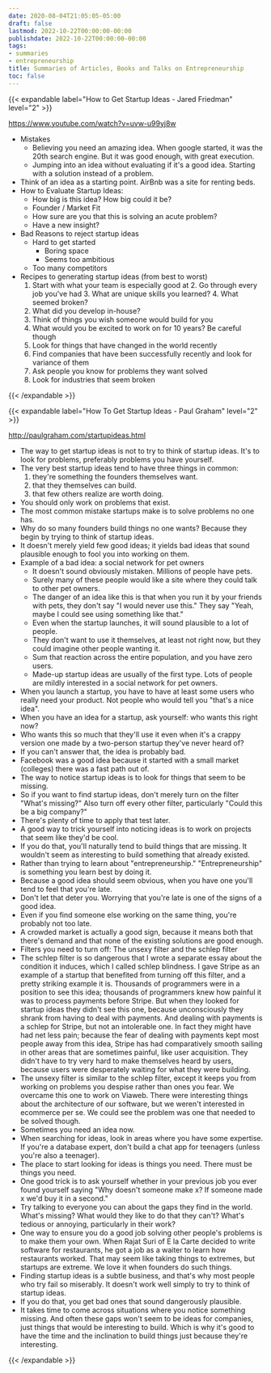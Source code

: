 ```yaml
---
date: 2020-08-04T21:05:05-05:00
draft: false
lastmod: 2022-10-22T00:00:00-00:00
publishdate: 2022-10-22T00:00:00-00:00
tags:
- summaries
- entrepreneurship
title: Summaries of Articles, Books and Talks on Entrepreneurship
toc: false
---
```


{{< expandable label="How to Get Startup Ideas - Jared Friedman" level="2" >}}

https://www.youtube.com/watch?v=uvw-u99yj8w

* Mistakes
  * Believing you need an amazing idea. When google started, it was the 20th search engine. But it was good enough, with great execution.
  * Jumping into an idea without evaluating if it's a good idea.
Starting with a solution instead of a problem.
* Think of an idea as a starting point. AirBnb was a site for renting beds.
* How to Evaluate Startup Ideas:
  * How big is this idea? How big could it be?
  * Founder / Market Fit
  * How sure are you that this is solving an acute problem?
  * Have a new insight?
* Bad Reasons to reject startup ideas
  * Hard to get started
	* Boring space
	* Seems too ambitious
  * Too many competitors
* Recipes to generating startup ideas (from best to worst)
  1. Start with what your team is especially good at
		2. Go through every job you've had
		3. What are unique skills you learned?
		4. What seemed broken?
    1. What did you develop in-house?
  5. Think of things you wish someone would build for you
  6. What would you be excited to work on for 10 years? Be careful though
  7. Look for things that have changed in the world recently
  8. Find companies that have been successfully recently and look for variance of them
  9. Ask people you know for problems they want solved
  10. Look for industries that seem broken

{{< /expandable >}}

{{< expandable label="How To Get Startup Ideas - Paul Graham" level="2" >}}

http://paulgraham.com/startupideas.html

* The way to get startup ideas is not to try to think of startup ideas. It's to look for problems, preferably problems you have yourself.
* The very best startup ideas tend to have three things in common:
	1. they're something the founders themselves want.
	2. that they themselves can build.
	3. that few others realize are worth doing.
* You should only work on problems that exist.
* The most common mistake startups make is to solve problems no one has.
* Why do so many founders build things no one wants? Because they begin by trying to think of startup ideas.
* It doesn't merely yield few good ideas; it yields bad ideas that sound plausible enough to fool you into working on them.
* Example of a bad idea: a social network for pet owners
  * It doesn't sound obviously mistaken. Millions of people have pets.
  * Surely many of these people would like a site where they could talk to other pet owners.
  * The danger of an idea like this is that when you run it by your friends with pets, they don't say "I would never use this." They say "Yeah, maybe I could see using something like that."
  * Even when the startup launches, it will sound plausible to a lot of people.
  * They don't want to use it themselves, at least not right now, but they could imagine other people wanting it.
  * Sum that reaction across the entire population, and you have zero users.
  * Made-up startup ideas are usually of the first type. Lots of people are mildly interested in a social network for pet owners.
* When you launch a startup, you have to have at least some users who really need your product. Not people who would tell you "that's a nice idea".
* When you have an idea for a startup, ask yourself: who wants this right now?
* Who wants this so much that they'll use it even when it's a crappy version one made by a two-person startup they've never heard of?
* If you can't answer that, the idea is probably bad.
* Facebook was a good idea because it started with a small market (colleges) there was a fast path out of.
* The way to notice startup ideas is to look for things that seem to be missing.
* So if you want to find startup ideas, don't merely turn on the filter "What's missing?" Also turn off every other filter, particularly "Could this be a big company?"
* There's plenty of time to apply that test later.
* A good way to trick yourself into noticing ideas is to work on projects that seem like they'd be cool.
* If you do that, you'll naturally tend to build things that are missing. It wouldn't seem as interesting to build something that already existed.
* Rather than trying to learn about "entrepreneurship." "Entrepreneurship" is something you learn best by doing it.
* Because a good idea should seem obvious, when you have one you'll tend to feel that you're late.
* Don't let that deter you. Worrying that you're late is one of the signs of a good idea.
* Even if you find someone else working on the same thing, you're probably not too late.
* A crowded market is actually a good sign, because it means both that there's demand and that none of the existing solutions are good enough.
* Filters you need to turn off: The unsexy filter and the schlep filter
* The schlep filter is so dangerous that I wrote a separate essay about the condition it induces, which I called schlep blindness. I gave Stripe as an example of a startup that benefited from turning off this filter, and a pretty striking example it is. Thousands of programmers were in a position to see this idea; thousands of programmers knew how painful it was to process payments before Stripe. But when they looked for startup ideas they didn't see this one, because unconsciously they shrank from having to deal with payments. And dealing with payments is a schlep for Stripe, but not an intolerable one. In fact they might have had net less pain; because the fear of dealing with payments kept most people away from this idea, Stripe has had comparatively smooth sailing in other areas that are sometimes painful, like user acquisition. They didn't have to try very hard to make themselves heard by users, because users were desperately waiting for what they were building.
* The unsexy filter is similar to the schlep filter, except it keeps you from working on problems you despise rather than ones you fear. We overcame this one to work on Viaweb. There were interesting things about the architecture of our software, but we weren't interested in ecommerce per se. We could see the problem was one that needed to be solved though.
* Sometimes you need an idea now.
* When searching for ideas, look in areas where you have some expertise. If you're a database expert, don't build a chat app for teenagers (unless you're also a teenager).
* The place to start looking for ideas is things you need. There must be things you need.
* One good trick is to ask yourself whether in your previous job you ever found yourself saying "Why doesn't someone make x? If someone made x we'd buy it in a second."
* Try talking to everyone you can about the gaps they find in the world. What's missing? What would they like to do that they can't? What's tedious or annoying, particularly in their work?
* One way to ensure you do a good job solving other people's problems is to make them your own. When Rajat Suri of E la Carte decided to write software for restaurants, he got a job as a waiter to learn how restaurants worked. That may seem like taking things to extremes, but startups are extreme. We love it when founders do such things.
* Finding startup ideas is a subtle business, and that's why most people who try fail so miserably. It doesn't work well simply to try to think of startup ideas.
* If you do that, you get bad ones that sound dangerously plausible.
* It takes time to come across situations where you notice something missing. And often these gaps won't seem to be ideas for companies, just things that would be interesting to build. Which is why it's good to have the time and the inclination to build things just because they're interesting.

{{< /expandable >}}
